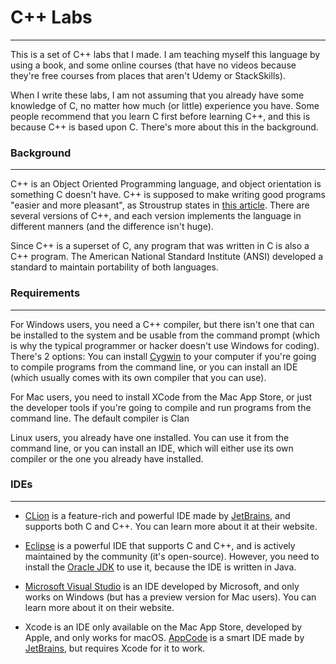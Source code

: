 # C++ Labs
--------------------
This is a set of C++ labs that I made. I am teaching myself this language by using a book, and some online courses (that have no videos because they're free courses from places that aren't Udemy or StackSkills).

When I write these labs, I am not assuming that you already have some knowledge of C, no matter how much (or little) experience you have. Some people recommend that you learn C first before learning C++, and this is because C++ is based upon C. There's more about this in the background.

### Background
--------------------
C++ is an Object Oriented Programming language, and object orientation is something C doesn't have. C++ is supposed to make writing good programs "easier and more pleasant", as Stroustrup states in [this article](https://mathbits.com/MathBits/CompSci/Introduction/history.htm). There are several versions of C++, and each version implements the language in different manners (and the difference isn't huge).

Since C++ is a superset of C, any program that was written in C is also a C++ program. The American National Standard Institute (ANSI) developed a standard to maintain portability of both languages.

### Requirements
--------------------
For Windows users, you need a C++ compiler, but there isn't one that can be installed to the system and be usable from the command prompt (which is why the typical programmer or hacker doesn't use Windows for coding). There's 2 options: You can install [Cygwin](http://cygwin.com/) to your computer if you're going to compile programs from the command line, or you can install an IDE (which usually comes with its own compiler that you can use).

For Mac users, you need to install XCode from the Mac App Store, or just the developer tools if you're going to compile and run programs from the command line. The default compiler is Clan

Linux users, you already have one installed. You can use it from the command line, or you can install an IDE, which will either use its own compiler or the one you already have installed.

### IDEs
--------------------
* [CLion](https://www.jetbrains.com/clion/) is a feature-rich and powerful IDE made by [JetBrains](https://www.jetbrains.com), and supports both C and C++. You can learn more about it at their website.

* [Eclipse](http://eclipse.org) is a powerful IDE that supports C and C++, and is actively maintained by the community (it's open-source). However, you need to install the [Oracle JDK](http://www.oracle.com/technetwork/java/javase/downloads/index.html) to use it, because the IDE is written in Java.

* [Microsoft Visual Studio](https://www.visualstudio.com/) is an IDE developed by Microsoft, and only works on Windows (but has a preview version for Mac users). You can learn more about it on their website.

* Xcode is an IDE only available on the Mac App Store, developed by Apple, and only works for macOS. [AppCode](https://www.jetbrains.com/objc/) is a smart IDE made by [JetBrains](https://jetbrains.com), but requires Xcode for it to work.
